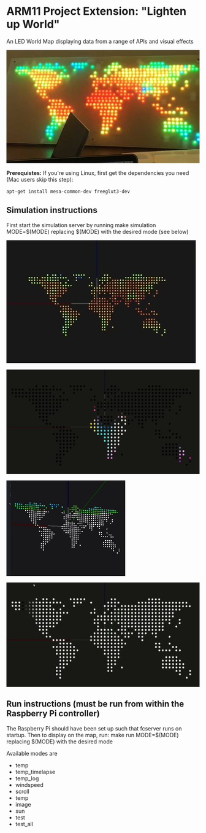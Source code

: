 # ARM11 Project Extension: "Lighten up World"
An LED World Map displaying data from a range of APIs and visual effects

![LED MAP](https://github.com/Lighten-Up-World/c-client/raw/master/images/LED%20Board.jpg)

**Prerequistes:** If you're using Linux, first get the dependencies you need
(Mac users skip this step):

    apt-get install mesa-common-dev freeglut3-dev


## Simulation instructions

First start the simulation server by running
    make simulation MODE=$(MODE)
replacing $(MODE) with the desired mode (see below)

![Timelapse](https://github.com/Lighten-Up-World/c-client/raw/master/images/timelapse.gif)

![Lava Lamp](https://github.com/Lighten-Up-World/c-client/raw/master/images/Lava%20Lamp.gif)

![Temp](https://github.com/Lighten-Up-World/c-client/raw/master/images/Temperature%20Live.gif)

![Scroll](https://github.com/Lighten-Up-World/c-client/raw/master/images/Short%20Scroll.gif)

## Run instructions (must be run from within the Raspberry Pi controller)

The Raspberry Pi should have been set up such that fcserver runs on startup.
Then to display on the map, run:
    make run MODE=$(MODE)
replacing $(MODE) with the desired mode

Available modes are
- temp
- temp_timelapse
- temp_log
- windspeed
- scroll
- temp
- image
- sun
- test
- test_all
